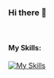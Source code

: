### Hi there 👋

<br>

#### My Skills:
[![My Skills](https://skillicons.dev/icons?i=js,html,css,java,spring,mysql,vscode&theme=light)](https://skillicons.dev)
